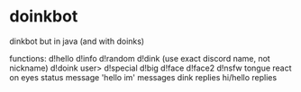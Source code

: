 # doinkbot
dinkbot but in java (and with doinks)

functions:
d!hello
d!info
d!random
d!dink <user> (use exact discord name, not nickname)
d!doink user>
d!special <user>
d!big
d!face
d!face2
d!nsfw
tongue react on eyes
status message
'hello im' messages
dink replies
hi/hello replies
